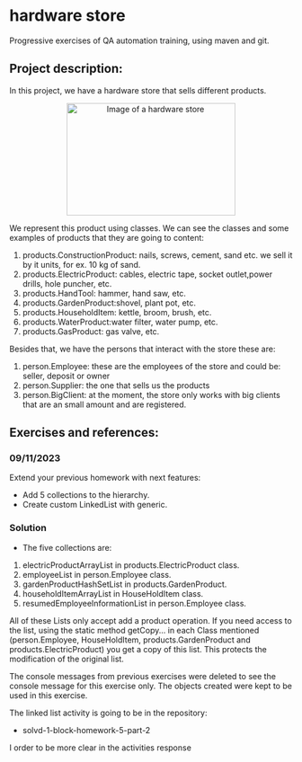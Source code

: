 # hardware store
Progressive exercises of QA automation training, using maven and git.

## Project description:
In this project, we have a hardware store that sells different products.

<p align="center">
<img src="https://t4.ftcdn.net/jpg/03/39/67/57/360_F_339675724_zKIsiEcSss6x2KOXUfHMfBrK9b0qbYCQ.jpg" alt="Image of a hardware store" width="300" height="200">
</p>

We represent this product using classes.
We can see the classes and some examples of products that they are going to content:
1. products.ConstructionProduct: nails, screws, cement, sand etc. we sell it by it units, for ex.
   10 kg of sand.
2. products.ElectricProduct: cables, electric tape, socket outlet,power drills, hole puncher, etc.
3. products.HandTool: hammer, hand saw, etc.
4. products.GardenProduct:shovel, plant pot, etc.
5. products.HouseholdItem: kettle, broom, brush, etc.
6. products.WaterProduct:water filter, water pump, etc.
7. products.GasProduct: gas valve, etc.

Besides that, we have the persons that interact with the store these are:
1. person.Employee: these are the employees of the store and could be: seller, deposit or owner
2. person.Supplier: the one that sells us the products
3. person.BigClient: at the moment, the store only works with big clients that are an small amount and are registered.

## Exercises and references:

### 09/11/2023

Extend your previous homework with next features:
* Add 5 collections to the hierarchy.
* Create custom LinkedList with generic.

### Solution
* The five collections are:
1. electricProductArrayList in products.ElectricProduct class.
2. employeeList in person.Employee class.
3. gardenProductHashSetList in products.GardenProduct.
4. householdItemArrayList in HouseHoldItem class.
5. resumedEmployeeInformationList in person.Employee class.

All of these Lists only accept add a product operation.
If you need access to the list, using the static method getCopy... 
in each Class mentioned (person.Employee, HouseHoldItem, products.GardenProduct and products.ElectricProduct) 
you get a copy of this list.
This protects the modification of the original list. 

The console messages from previous exercises were deleted to see
the console message for this exercise only.
The objects created were kept to be used in this exercise.

The linked list activity is going to be in the repository:
 * solvd-1-block-homework-5-part-2

I order to be more clear in the activities response